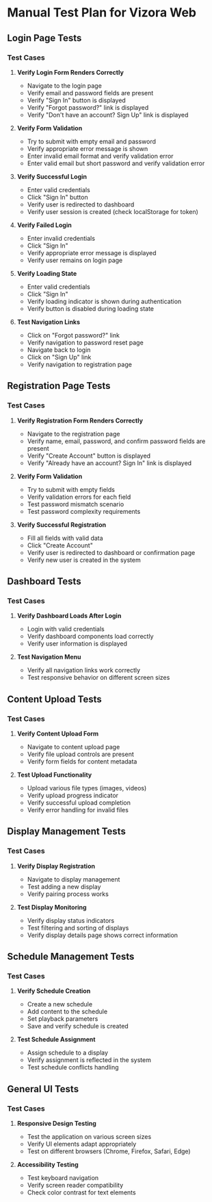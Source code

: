 # Manual Test Plan for Vizora Web

## Login Page Tests

### Test Cases
1. **Verify Login Form Renders Correctly**
   - Navigate to the login page
   - Verify email and password fields are present
   - Verify "Sign In" button is displayed
   - Verify "Forgot password?" link is displayed
   - Verify "Don't have an account? Sign Up" link is displayed

2. **Verify Form Validation**
   - Try to submit with empty email and password
   - Verify appropriate error message is shown
   - Enter invalid email format and verify validation error
   - Enter valid email but short password and verify validation error

3. **Verify Successful Login**
   - Enter valid credentials
   - Click "Sign In" button
   - Verify user is redirected to dashboard
   - Verify user session is created (check localStorage for token)

4. **Verify Failed Login**
   - Enter invalid credentials
   - Click "Sign In"
   - Verify appropriate error message is displayed
   - Verify user remains on login page

5. **Verify Loading State**
   - Enter valid credentials
   - Click "Sign In"
   - Verify loading indicator is shown during authentication
   - Verify button is disabled during loading state

6. **Test Navigation Links**
   - Click on "Forgot password?" link
   - Verify navigation to password reset page
   - Navigate back to login
   - Click on "Sign Up" link
   - Verify navigation to registration page

## Registration Page Tests

### Test Cases
1. **Verify Registration Form Renders Correctly**
   - Navigate to the registration page
   - Verify name, email, password, and confirm password fields are present
   - Verify "Create Account" button is displayed
   - Verify "Already have an account? Sign In" link is displayed

2. **Verify Form Validation**
   - Try to submit with empty fields
   - Verify validation errors for each field
   - Test password mismatch scenario
   - Test password complexity requirements

3. **Verify Successful Registration**
   - Fill all fields with valid data
   - Click "Create Account"
   - Verify user is redirected to dashboard or confirmation page
   - Verify new user is created in the system

## Dashboard Tests

### Test Cases
1. **Verify Dashboard Loads After Login**
   - Login with valid credentials
   - Verify dashboard components load correctly
   - Verify user information is displayed

2. **Test Navigation Menu**
   - Verify all navigation links work correctly
   - Test responsive behavior on different screen sizes

## Content Upload Tests

### Test Cases
1. **Verify Content Upload Form**
   - Navigate to content upload page
   - Verify file upload controls are present
   - Verify form fields for content metadata

2. **Test Upload Functionality**
   - Upload various file types (images, videos)
   - Verify upload progress indicator
   - Verify successful upload completion
   - Verify error handling for invalid files

## Display Management Tests

### Test Cases
1. **Verify Display Registration**
   - Navigate to display management
   - Test adding a new display
   - Verify pairing process works

2. **Test Display Monitoring**
   - Verify display status indicators
   - Test filtering and sorting of displays
   - Verify display details page shows correct information

## Schedule Management Tests

### Test Cases
1. **Verify Schedule Creation**
   - Create a new schedule
   - Add content to the schedule
   - Set playback parameters
   - Save and verify schedule is created

2. **Test Schedule Assignment**
   - Assign schedule to a display
   - Verify assignment is reflected in the system
   - Test schedule conflicts handling

## General UI Tests

### Test Cases
1. **Responsive Design Testing**
   - Test the application on various screen sizes
   - Verify UI elements adapt appropriately
   - Test on different browsers (Chrome, Firefox, Safari, Edge)

2. **Accessibility Testing**
   - Test keyboard navigation
   - Verify screen reader compatibility
   - Check color contrast for text elements 